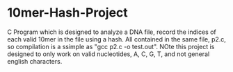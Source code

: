 # 10mer-Hash-Project
C Program which is designed to analyze a DNA file, record the indices of each valid 10mer in the file using a hash.  All contained in the same file, p2.c, so compilation is a ssimple as "gcc p2.c -o test.out".  NOte this project is designed to only work on valid nucleotides, A, C, G, T, and not general english characters.
